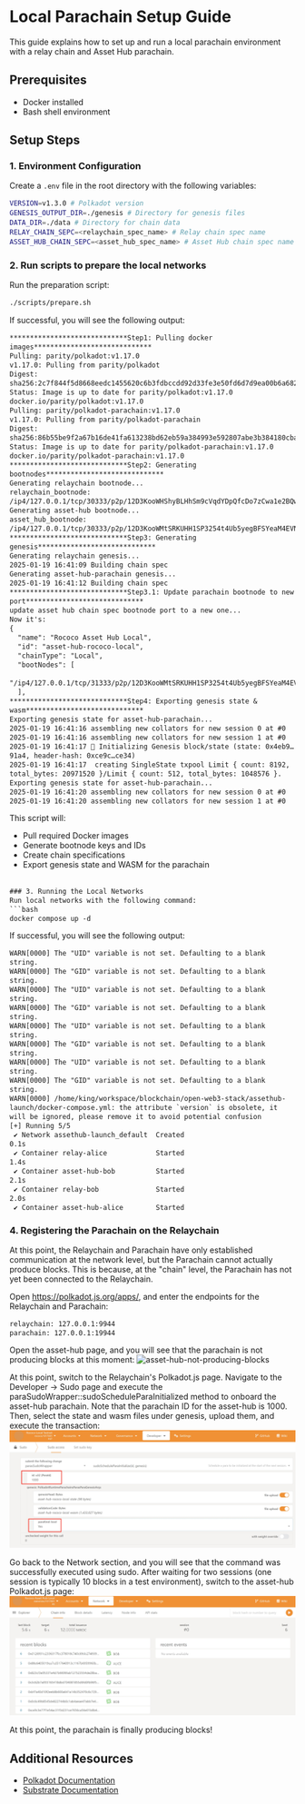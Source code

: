 # Local Parachain Setup Guide

This guide explains how to set up and run a local parachain environment with a relay chain and Asset Hub parachain.

## Prerequisites

- Docker installed
- Bash shell environment

## Setup Steps

### 1. Environment Configuration

Create a `.env` file in the root directory with the following variables:

```bash
VERSION=v1.3.0 # Polkadot version
GENESIS_OUTPUT_DIR=./genesis # Directory for genesis files
DATA_DIR=./data # Directory for chain data
RELAY_CHAIN_SEPC=<relaychain_spec_name> # Relay chain spec name
ASSET_HUB_CHAIN_SEPC=<asset_hub_spec_name> # Asset Hub chain spec name
```

### 2. Run scripts to prepare the local networks

Run the preparation script:

```bash
./scripts/prepare.sh
```

If successful, you will see the following output:

```
*****************************Step1: Pulling docker images*****************************
Pulling: parity/polkadot:v1.17.0
v1.17.0: Pulling from parity/polkadot
Digest: sha256:2c7f844f5d8668eedc1455620c6b3fdbccdd92d33fe3e50fd6d7d9ea00b6a682
Status: Image is up to date for parity/polkadot:v1.17.0
docker.io/parity/polkadot:v1.17.0
Pulling: parity/polkadot-parachain:v1.17.0
v1.17.0: Pulling from parity/polkadot-parachain
Digest: sha256:86b55be9f2a67b16de41fa613238bd62eb59a384993e592807abe3b384180cba
Status: Image is up to date for parity/polkadot-parachain:v1.17.0
docker.io/parity/polkadot-parachain:v1.17.0
*****************************Step2: Generating bootnodes*****************************
Generating relaychain bootnode...
relaychain_bootnode: /ip4/127.0.0.1/tcp/30333/p2p/12D3KooWHShyBLHhSm9cVqdYDpQfcDo7zCwa1e2BQw5eN5WfcaHQ
Generating asset-hub bootnode...
asset_hub_bootnode: /ip4/127.0.0.1/tcp/30333/p2p/12D3KooWMtSRKUHH1SP3254t4Ub5yegBFSYeaM4EVNvko7j9ke4g
*****************************Step3: Generating genesis*****************************
Generating relaychain genesis...
2025-01-19 16:41:09 Building chain spec
Generating asset-hub-parachain genesis...
2025-01-19 16:41:12 Building chain spec
*****************************Step3.1: Update parachain bootnode to new port*****************************
update asset hub chain spec bootnode port to a new one...
Now it's:
{
  "name": "Rococo Asset Hub Local",
  "id": "asset-hub-rococo-local",
  "chainType": "Local",
  "bootNodes": [
    "/ip4/127.0.0.1/tcp/31333/p2p/12D3KooWMtSRKUHH1SP3254t4Ub5yegBFSYeaM4EVNvko7j9ke4g"
  ],
*****************************Step4: Exporting genesis state & wasm*****************************
Exporting genesis state for asset-hub-parachain...
2025-01-19 16:41:16 assembling new collators for new session 0 at #0
2025-01-19 16:41:16 assembling new collators for new session 1 at #0
2025-01-19 16:41:17 🔨 Initializing Genesis block/state (state: 0x4eb9…91a4, header-hash: 0xce9c…ce34)
2025-01-19 16:41:17  creating SingleState txpool Limit { count: 8192, total_bytes: 20971520 }/Limit { count: 512, total_bytes: 1048576 }.
Exporting genesis state for asset-hub-parachain...
2025-01-19 16:41:20 assembling new collators for new session 0 at #0
2025-01-19 16:41:20 assembling new collators for new session 1 at #0
```

This script will:

- Pull required Docker images
- Generate bootnode keys and IDs
- Create chain specifications
- Export genesis state and WASM for the parachain

````

### 3. Running the Local Networks
Run local networks with the following command:
```bash
docker compose up -d
````

If successful, you will see the following output:

```
WARN[0000] The "UID" variable is not set. Defaulting to a blank string.
WARN[0000] The "GID" variable is not set. Defaulting to a blank string.
WARN[0000] The "UID" variable is not set. Defaulting to a blank string.
WARN[0000] The "GID" variable is not set. Defaulting to a blank string.
WARN[0000] The "UID" variable is not set. Defaulting to a blank string.
WARN[0000] The "GID" variable is not set. Defaulting to a blank string.
WARN[0000] The "UID" variable is not set. Defaulting to a blank string.
WARN[0000] The "GID" variable is not set. Defaulting to a blank string.
WARN[0000] /home/king/workspace/blockchain/open-web3-stack/assethub-launch/docker-compose.yml: the attribute `version` is obsolete, it will be ignored, please remove it to avoid potential confusion
[+] Running 5/5
 ✔ Network assethub-launch_default  Created                                                                                                                                 0.1s
 ✔ Container relay-alice            Started                                                                                                                                 1.4s
 ✔ Container asset-hub-bob          Started                                                                                                                                 2.1s
 ✔ Container relay-bob              Started                                                                                                                                 2.0s
 ✔ Container asset-hub-alice        Started
```

### 4. Registering the Parachain on the Relaychain

At this point, the Relaychain and Parachain have only established communication at the network level, but the Parachain cannot actually produce blocks. This is because, at the "chain" level, the Parachain has not yet been connected to the Relaychain.

Open https://polkadot.js.org/apps/, and enter the endpoints for the Relaychain and Parachain:

```
relaychain: 127.0.0.1:9944
parachain: 127.0.0.1:19944
```

Open the asset-hub page, and you will see that the parachain is not producing blocks at this moment:
![asset-hub-not-producing-blocks](./images/asset-hub-pending.png)

At this point, switch to the Relaychain's Polkadot.js page. Navigate to the Developer -> Sudo page and execute the paraSudoWrapper::sudoScheduleParaInitialized method to onboard the asset-hub parachain.
Note that the parachain ID for the asset-hub is 1000. Then, select the state and wasm files under genesis, upload them, and execute the transaction:
![relaychain-sudo-page](./images/relaychain-sudo-register.png)

Go back to the Network section, and you will see that the command was successfully executed using sudo. After waiting for two sessions (one session is typically 10 blocks in a test environment), switch to the asset-hub Polkadot.js page:
![asset-hub-producing-blocks](./images/asset-hub-producing-block.png)

At this point, the parachain is finally producing blocks!

## Additional Resources

- [Polkadot Documentation](https://wiki.polkadot.network)
- [Substrate Documentation](https://docs.substrate.io)
